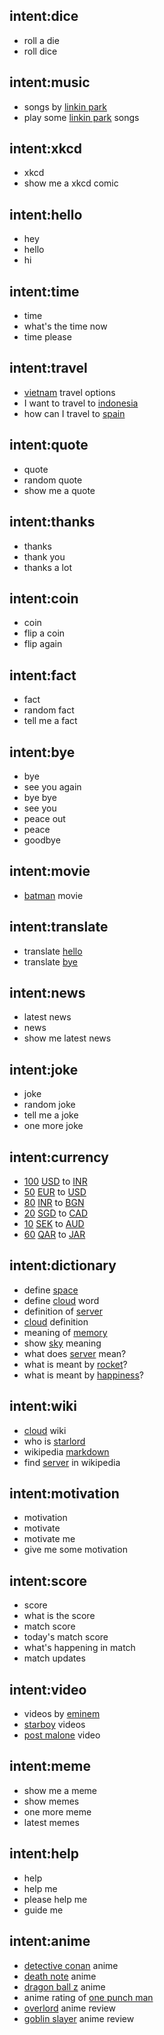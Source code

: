 ## intent:dice
- roll a die
- roll dice

## intent:music
- songs by [linkin park](song)
- play some [linkin park](song) songs

## intent:xkcd
- xkcd
- show me a xkcd comic

## intent:hello
- hey
- hello
- hi

## intent:time
- time
- what's the time now
- time please

## intent:travel
- [vietnam](destination) travel options
- I want to travel to [indonesia](destination)
- how can I travel to [spain](destination)

## intent:quote
- quote
- random quote
- show me a quote

## intent:thanks
- thanks
- thank you
- thanks a lot

## intent:coin
- coin
- flip a coin
- flip again

## intent:fact
- fact
- random fact
- tell me a fact

## intent:bye
- bye
- see you again
- bye bye
- see you
- peace out
- peace
- goodbye

## intent:movie
- [batman](movie) movie

## intent:translate
- translate [hello](text)
- translate [bye](text)

## intent:news
- latest news
- news
- show me latest news

## intent:joke
- joke
- random joke
- tell me a joke
- one more joke

## intent:currency
- [100](amount) [USD](from_currency) to [INR](to_currency)
- [50](amount) [EUR](from_currency) to [USD](to_currency)
- [80](amount) [INR](from_currency) to [BGN](to_currency)
- [20](amount) [SGD](from_currency) to [CAD](to_currency)
- [10](amount) [SEK](from_currency) to [AUD](to_currency)
- [60](amount) [QAR](from_currency) to [JAR](to_currency)

## intent:dictionary
- define [space](word)
- define [cloud](word) word
- definition of [server](word)
- [cloud](word) definition
- meaning of [memory](word)
- show [sky](word) meaning
- what does [server](word) mean?
- what is meant by [rocket](word)?
- what is meant by [happiness](word)?

## intent:wiki
- [cloud](wiki) wiki
- who is [starlord](wiki)
- wikipedia [markdown](wiki)
- find [server](wiki) in wikipedia

## intent:motivation
- motivation
- motivate
- motivate me
- give me some motivation

## intent:score
- score
- what is the score
- match score
- today's match score
- what's happening in match
- match updates

## intent:video
- videos by [eminem](video)
- [starboy](video) videos
- [post malone](video) video

## intent:meme
- show me a meme
- show memes
- one more meme
- latest memes

## intent:help
- help
- help me
- please help me
- guide me

## intent:anime
- [detective conan](anime) anime
- [death note](anime) anime
- [dragon ball z](anime) anime
- anime rating of [one punch man](anime)
- [overlord](anime) anime review
- [goblin slayer](anime) anime review
